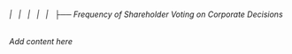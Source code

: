 ###### |   |   |   |   |   ├── Frequency of Shareholder Voting on Corporate Decisions

*Add content here*
